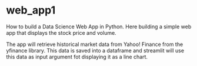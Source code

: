 # web_app1
How to build a Data Science Web App in Python.
Here building a simple web app that displays the stock price and volume.

The app will retrieve historical market data from Yahoo! Finance from the yfinance library. This data is saved into a dataframe
and streamlit will use this data as input argument fot displaying it as a line chart.

